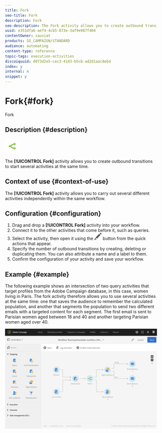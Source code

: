 ```yaml
---
title: Fork
seo-title: Fork
description: Fork
seo-description: The Fork activity allows you to create outbound transitions to start several activities at the same time.
uuid: e351dfa6-aef4-4cb5-873e-3af9e987f404
contentOwner: sauviat
products: SG_CAMPAIGN/STANDARD
audience: automating
content-type: reference
topic-tags: execution-activities
discoiquuid: d073d2e5-cec3-4143-b5cb-ad2d1aac8ebd
index: y
internal: n
snippet: y
---
```


# Fork{#fork}

Fork

## Description {#description}

![](assets/fork.png)

The **[!UICONTROL Fork]** activity allows you to create outbound transitions to start several activities at the same time.

## Context of use {#context-of-use}

The **[!UICONTROL Fork]** activity allows you to carry out several different activities independently within the same workflow.

## Configuration {#configuration}

1. Drag and drop a **[!UICONTROL Fork]** activity into your workflow.
1. Connect it to the other activities that come before it, such as queries.
1. Select the activity, then open it using the ![](assets/edit_darkgrey-24px.png) button from the quick actions that appear.
1. Specify the number of outbound transitions by creating, deleting or duplicating them. You can also attribute a name and a label to them.
1. Confirm the configuration of your activity and save your workflow.

## Example {#example}

The following example shows an intersection of two query activities that target profiles from the Adobe Campaign database, in this case, women living in Paris. The fork activity therefore allows you to use several activities at the same time: one that saves the audience to remember the calculated population, and another that segments the population to send two different emails with a targeted content for each segment. The first email is sent to Parisian women aged between 18 and 40 and another targeting Parisian women aged over 40.

![](assets/wkf_fork_example.png)

